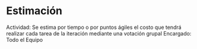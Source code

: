 # Estimación

Actividad: Se estima por tiempo o por puntos ágiles el costo que tendrá realizar cada tarea de la iteración mediante una votación grupal
Encargado: Todo el Equipo